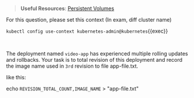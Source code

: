 
> <strong>Useful Resources</strong>: [Persistent Volumes](https://kubernetes.io/docs/concepts/storage/persistent-volumes/)

For this question, please set this context (In exam, diff cluster name)

`kubectl config use-context kubernetes-admin@kubernetes`{{exec}}

<br>


The deployment named `video-app` has experienced multiple rolling updates and rollbacks. Your task is to total revision of this deployment and record the image name used in `3rd` revision to file app-file.txt.

like this:

echo `REVISION_TOTAL_COUNT,IMAGE_NAME` > "app-file.txt"